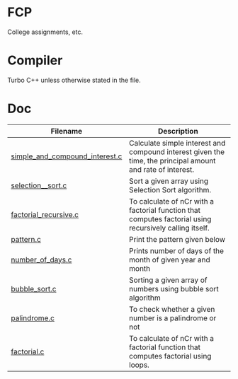 # FCP
College assignments, etc.

# Compiler
Turbo C++ unless otherwise stated in the file.

# Doc
|Filename|Description|
|--------|-----------|
|[simple_and_compound_interest.c](https://github.com/meetmangukiya/FCP/blob/master/src/simple_and_compound_interest.c)|Calculate simple interest and compound interest given the time, the principal amount and rate of interest.|
|[selection__sort.c](https://github.com/meetmangukiya/FCP/blob/master/src/selection__sort.c)|Sort a given array using Selection Sort algorithm.|
|[factorial_recursive.c](https://github.com/meetmangukiya/FCP/blob/master/src/factorial_recursive.c)|To calculate of nCr with a factorial function that computes factorial using recursively calling itself.|
|[pattern.c](https://github.com/meetmangukiya/FCP/blob/master/src/pattern.c)|Print the pattern given below|
|[number_of_days.c](https://github.com/meetmangukiya/FCP/blob/master/src/number_of_days.c)|Prints number of days of the month of given year and month|
|[bubble_sort.c](https://github.com/meetmangukiya/FCP/blob/master/src/bubble_sort.c)|Sorting a given array of numbers using bubble sort algorithm|
|[palindrome.c](https://github.com/meetmangukiya/FCP/blob/master/src/palindrome.c)|To check whether a given number is a palindrome or not|
|[factorial.c](https://github.com/meetmangukiya/FCP/blob/master/src/factorial.c)|To calculate of nCr with a factorial function that computes factorial using loops.|